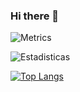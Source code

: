 ### Hi there 👋

<!--
**AlvCarballo/AlvCarballo** is a ✨ _special_ ✨ repository because its `README.md` (this file) appears on your GitHub profile.

Here are some ideas to get you started:

- 🔭 I’m currently working on ...
- 🌱 I’m currently learning ...
- 👯 I’m looking to collaborate on ...
- 🤔 I’m looking for help with ...
- 💬 Ask me about ...
- 📫 How to reach me: ...
- 😄 Pronouns: ...
- ⚡ Fun fact: ...
-->
![Metrics](https://metrics.lecoq.io/AlvCarballo?template=classic&isocalendar=1&achievements=1&followup=1&isocalendar.duration=full-year&followup.sections=repositories&followup.indepth=false&achievements.threshold=C&achievements.secrets=true&achievements.display=compact&achievements.limit=0&config.timezone=Europe%2FMadrid&config.octicon=true&config.display=columns)

![Estadisticas](https://github-readme-stats.vercel.app/api?username=AlvCarballo&include_all_commits=true&count_private=true&show_icons=true&theme=dark)

[![Top Langs](https://github-readme-stats.vercel.app/api/top-langs/?username=AlvCarballo&theme=dark)](https://github.com/anuraghazra/github-readme-stats)
